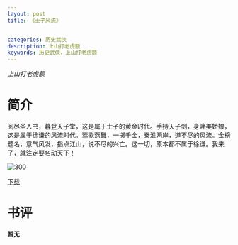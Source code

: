 ```yaml
---
layout: post
title: 《士子风流》


categories: 历史武侠
description: 上山打老虎额
keywords: 历史武侠，上山打老虎额
---
```


*上山打老虎额*

# 简介

阅尽圣人书，暮登天子堂，这是属于士子的黄金时代。手持天子剑，身畔美娇娘，这是属于徐谦的风流时代。莺歌燕舞，一掷千金，秦淮两岸，道不尽的风流。金榜题名，意气风发，指点江山，说不尽的兴亡。这一切，原本都不属于徐谦。我来了，就注定要名动天下！

![300](http://tvax3.sinaimg.cn/large/008dGP0Fgy1gu0h0tzx7ej304605kjrg.jpg)

[下载](https://link.jscdn.cn/1drv/aHR0cHM6Ly8xZHJ2Lm1zL3QvcyFBaGU2R2dNWmVFb2poUmlMOFQyS2ZRdTRlbDJmP2U9NHJ4MmJS.txt)
# 书评
**暂无**